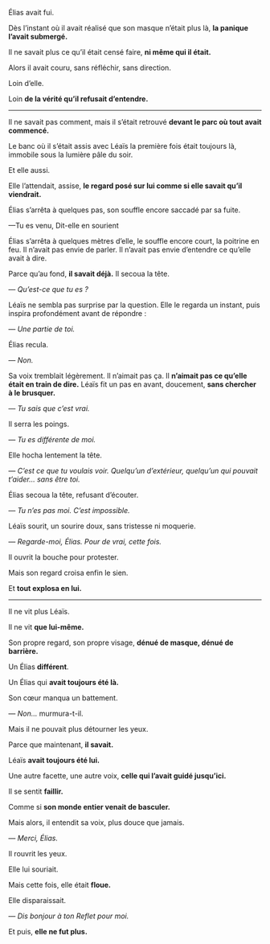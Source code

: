 Élias avait fui.

Dès l’instant où il avait réalisé que son masque n’était plus là, **la panique l’avait submergé.**

Il ne savait plus ce qu’il était censé faire, **ni même qui il était.**

Alors il avait couru, sans réfléchir, sans direction.

Loin d’elle.

Loin **de la vérité qu’il refusait d’entendre.**

---

Il ne savait pas comment, mais il s’était retrouvé **devant le parc où tout avait commencé.**

Le banc où il s’était assis avec Léaïs la première fois était toujours là, immobile sous la lumière pâle du soir.

Et elle aussi.

Elle l’attendait, assise, **le regard posé sur lui comme si elle savait qu’il viendrait.**

Élias s’arrêta à quelques pas, son souffle encore saccadé par sa fuite.

—Tu es venu, Dit-elle en sourient

Élias s’arrêta à quelques mètres d’elle, le souffle encore court, la poitrine en feu. Il n’avait pas envie de parler. Il n’avait pas envie d’entendre ce qu’elle avait à dire.

Parce qu’au fond, **il savait déjà.** Il secoua la tête.

— _Qu’est-ce que tu es ?_

Léaïs ne sembla pas surprise par la question. Elle le regarda un instant, puis inspira profondément avant de répondre :

— _Une partie de toi._

Élias recula.

— _Non._

Sa voix tremblait légèrement. Il n’aimait pas ça. Il **n’aimait pas ce qu’elle était en train de dire.** Léaïs fit un pas en avant, doucement, **sans chercher à le brusquer.**

— _Tu sais que c’est vrai._

Il serra les poings.

— _Tu es différente de moi._

Elle hocha lentement la tête.

— _C’est ce que tu voulais voir. Quelqu’un d’extérieur, quelqu’un qui pouvait t’aider… sans être toi._

Élias secoua la tête, refusant d’écouter.

— _Tu n’es pas moi. C’est impossible._

Léaïs sourit, un sourire doux, sans tristesse ni moquerie.

— _Regarde-moi, Élias. Pour de vrai, cette fois._

Il ouvrit la bouche pour protester.

Mais son regard croisa enfin le sien.

Et **tout explosa en lui.**

---

Il ne vit plus Léaïs.

Il ne vit **que lui-même.**

Son propre regard, son propre visage, **dénué de masque, dénué de barrière.**

Un Élias **différent**.

Un Élias qui **avait toujours été là.**

Son cœur manqua un battement.

— _Non…_ murmura-t-il.

Mais il ne pouvait plus détourner les yeux.

Parce que maintenant, **il savait.**

Léaïs **avait toujours été lui.**

Une autre facette, une autre voix, **celle qui l’avait guidé jusqu’ici.**

Il se sentit **faillir.**

Comme si **son monde entier venait de basculer.**

Mais alors, il entendit sa voix, plus douce que jamais.

— _Merci, Élias._

Il rouvrit les yeux.

Elle lui souriait.

Mais cette fois, elle était **floue.**

Elle disparaissait.

— _Dis bonjour à ton Reflet pour moi._

Et puis, **elle ne fut plus.**